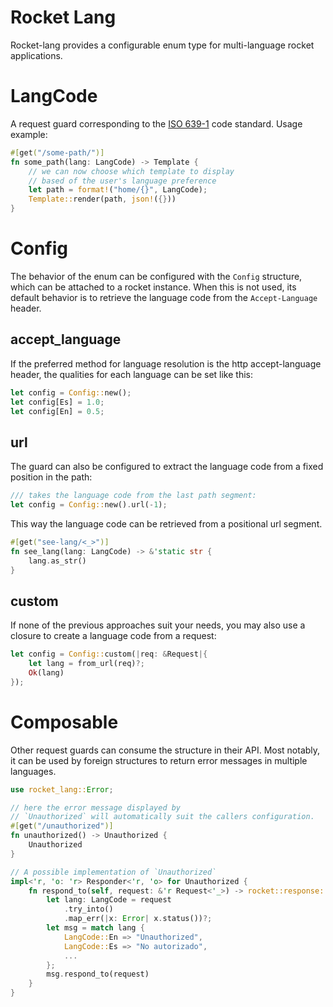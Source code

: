 # Rocket Lang
Rocket-lang provides a configurable enum type for multi-language rocket applications. 

# LangCode
A request guard corresponding to the [ISO 639-1](https://en.wikipedia.org/wiki/ISO_639-1) code standard. 
Usage example: 
```rust
#[get("/some-path/")]
fn some_path(lang: LangCode) -> Template {
    // we can now choose which template to display
    // based of the user's language preference
    let path = format!("home/{}", LangCode); 
    Template::render(path, json!({}))
}
```

# Config 
The behavior of the enum can be configured with the `Config` structure, which can be attached to a rocket instance. 
When this is not used, its default behavior is to retrieve the language code from the `Accept-Language` header.

## accept_language
If the preferred method for language resolution is the http accept-language header, the qualities for each language can be set like this:
```rust
let config = Config::new(); 
let config[Es] = 1.0; 
let config[En] = 0.5;
```

## url
The guard can also be configured to extract the language code from a fixed position in the path: 
```rust
/// takes the language code from the last path segment:
let config = Config::new().url(-1); 
```

This way the language code can be retrieved from a positional url segment. 
```rust
#[get("see-lang/<_>")]
fn see_lang(lang: LangCode) -> &'static str {
    lang.as_str()
}

```
## custom
If none of the previous approaches suit your needs, you may also use a closure to create a language code from a request: 
```rust
let config = Config::custom(|req: &Request|{
    let lang = from_url(req)?;
    Ok(lang) 
}); 
```



# Composable
Other request guards can consume the structure in their API. Most notably, it can be used by foreign structures to return error messages in multiple languages.

```rust
use rocket_lang::Error; 

// here the error message displayed by
// `Unauthorized` will automatically suit the callers configuration.
#[get("/unauthorized")]
fn unauthorized() -> Unauthorized {
    Unauthorized
}

// A possible implementation of `Unauthorized`
impl<'r, 'o: 'r> Responder<'r, 'o> for Unauthorized {
    fn respond_to(self, request: &'r Request<'_>) -> rocket::response::Result<'o> {
        let lang: LangCode = request
            .try_into()
            .map_err(|x: Error| x.status())?;
        let msg = match lang {
            LangCode::En => "Unauthorized",
            LangCode::Es => "No autorizado",
            ...
        };
        msg.respond_to(request)
    }
}
```
